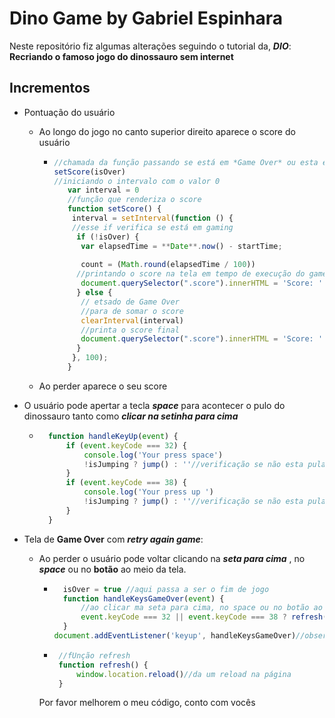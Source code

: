 # Dino Game by Gabriel Espinhara

Neste repositório fiz algumas alterações seguindo o tutorial da, **_DIO_**: **Recriando o famoso jogo do dinossauro sem internet**

## Incrementos

- Pontuação do usuário

  - Ao longo do jogo no canto superior direito aparece o score do usuário

    - ```js 
      //chamada da função passando se está em *Game Over* ou esta em *gamming*
      setScore(isOver)
      //iniciando o intervalo com o valor 0
         var interval = 0
         //função que renderiza o score
         function setScore() {
      ​    interval = setInterval(function () {
          //esse if verifica se está em gaming
      ​     if (!isOver) {
      ​      var elapsedTime = **Date**.now() - startTime;
          
      ​      count = (Math.round(elapsedTime / 100))
      ​   	//printando o score na tela em tempo de execução do game
      		document.querySelector(".score").innerHTML = 'Score: ' + count;
      ​     } else {
          	// etsado de Game Over
          	//para de somar o score
      ​      clearInterval(interval)
          	//printa o score final
      ​      document.querySelector(".score").innerHTML = 'Score: ' + count;
      ​     }
      ​    }, 100);
         }
      ```

  - Ao perder aparece o seu score

- O usuário pode apertar a tecla **_space_**  para acontecer o pulo do dinossauro tanto como **_clicar na setinha para cima_** 

  - ```js 
      function handleKeyUp(event) {
          if (event.keyCode === 32) {
              console.log('Your press space')
              !isJumping ? jump() : ''//verificação se não esta pulando para efetuar um novo pulo
          }
          if (event.keyCode === 38) {
              console.log('Your press up ')
              !isJumping ? jump() : ''//verificação se não esta pulando para efetuar um novo pulo
          }
      }
      ```
- Tela de **Game Over** com **_retry again game_**:

  - Ao perder o usuário pode voltar clicando na **_seta para cima_** , no **_space_** ou no **botão** ao meio da tela.
    - ```js 
        isOver = true //aqui passa a ser o fim de jogo
        function handleKeysGameOver(event) {
            //ao clicar ma seta para cima, no space ou no botão ao meio da tela reinicia o game
            event.keyCode === 32 || event.keyCode === 38 ? refresh() : ''
        }
      document.addEventListener('keyup', handleKeysGameOver)//observar o keyup das teclas
      ```
     - ```js 
        //fUnção refresh
        function refresh() {
            window.location.reload()//da um reload na página
        }
        ```
    Por favor melhorem o meu código, conto com vocês